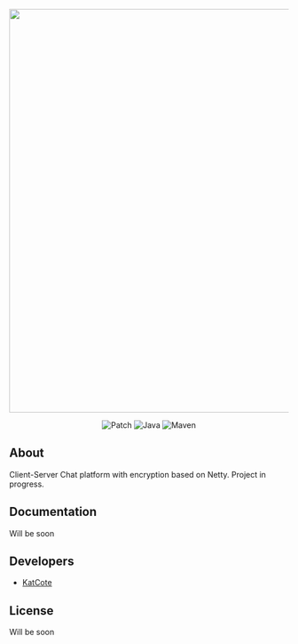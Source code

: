 <p align="center">
      <img src="https://i.ibb.co/rZF2rhn/CSChat2.png" width="726">
</p>

<p align="center">
   <img src="https://img.shields.io/badge/Patch-v0.5.1-yellowgreen" alt="Patch">
   <img src="https://img.shields.io/badge/Java-v18.0.2-orange" alt="Java">
         <img src="https://img.shields.io/badge/maven-v4.0.0-red" alt="Maven">
</p>




## About

Client-Server Chat platform with encryption based on Netty.
Project in progress.

## Documentation

Will be soon

## Developers

- [KatCote](https://github.com/KatCote)

## License

Will be soon
